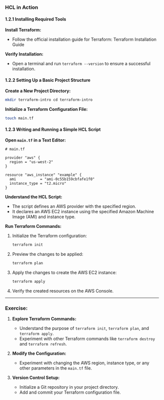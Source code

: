### HCL in Action

#### 1.2.1 Installing Required Tools

**Install Terraform:**

- Follow the official installation guide for Terraform: Terraform Installation Guide

**Verify Installation:**

- Open a terminal and run `terraform --version` to ensure a successful installation.

#### 1.2.2 Setting Up a Basic Project Structure

**Create a New Project Directory:**

```bash
mkdir terraform-intro cd terraform-intro
```

**Initialize a Terraform Configuration File:**

```bash
touch main.tf
```

#### 1.2.3 Writing and Running a Simple HCL Script

**Open `main.tf` in a Text Editor:**

```hcl
# main.tf

provider "aws" {
  region = "us-west-2"
}

resource "aws_instance" "example" {
  ami           = "ami-0c55b159cbfafe1f0"
  instance_type = "t2.micro"
}
```

**Understand the HCL Script:**

- The script defines an AWS provider with the specified region.
- It declares an AWS EC2 instance using the specified Amazon Machine Image (AMI) and instance type.

**Run Terraform Commands:**

1.  Initialize the Terraform configuration:

    ```bash
    terraform init
    ```

2.  Preview the changes to be applied:

    ```bash
    terraform plan
    ```

3.  Apply the changes to create the AWS EC2 instance:

    ```bash
    terraform apply
    ```

4.  Verify the created resources on the AWS Console.

---

### Exercise:

1.  **Explore Terraform Commands:**

    - Understand the purpose of `terraform init`, `terraform plan`, and `terraform apply`.
    - Experiment with other Terraform commands like `terraform destroy` and `terraform refresh`.

2.  **Modify the Configuration:**

    - Experiment with changing the AWS region, instance type, or any other parameters in the `main.tf` file.

3.  **Version Control Setup:**

    - Initialize a Git repository in your project directory.
    - Add and commit your Terraform configuration file.
